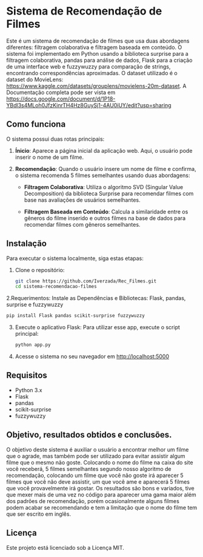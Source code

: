 # Sistema de Recomendação de Filmes

Este é um sistema de recomendação de filmes que usa duas abordagens diferentes: filtragem colaborativa e filtragem baseada em conteúdo. O sistema foi implementado em Python usando a biblioteca surprise para a filtragem colaborativa, pandas para análise de dados, Flask para a criação de uma interface web e fuzzywuzzy para comparação de strings, encontrando correspondências aproximadas. O dataset utilizado é o dataset do MovieLens: https://www.kaggle.com/datasets/grouplens/movielens-20m-dataset. A Documentação completa pode ser vista em https://docs.google.com/document/d/1P18-YBdl3s4MLoh0JfzKinrTH4Hz8GuySj1-4AU0iUY/edit?usp=sharing

## Como funciona

O sistema possui duas rotas principais:

1. **Ínicio**: Aparece a página inicial da aplicação web. Aqui, o usuário pode inserir o nome de um filme.

2. **Recomendação**: Quando o usuário insere um nome de filme e confirma, o sistema recomenda 5 filmes semelhantes usando duas abordagens:

   - **Filtragem Colaborativa**: Utiliza o algoritmo SVD (Singular Value Decomposition) da biblioteca Surprise para recomendar filmes com base nas avaliações de usuários semelhantes.
   
   - **Filtragem Baseada em Conteúdo**: Calcula a similaridade entre os gêneros do filme inserido e outros filmes na base de dados para recomendar filmes com gêneros semelhantes.

## Instalação

Para executar o sistema localmente, siga estas etapas:

1. Clone o repositório:
   ```sh
   git clone https://github.com/Iverzada/Rec_Filmes.git
   cd sistema-recomendacao-filmes
   ```
2.Requerimentos:
Instale as Dependências e Bibliotecas: Flask, pandas, surprise e fuzzywuzzy
   ```sh
   pip install Flask pandas scikit-surprise fuzzywuzzy
   ```
3. Execute o aplicativo Flask:
Para utilizar esse app, execute o script principal:
   ```sh
   python app.py
   ```
4. Acesse o sistema no seu navegador em [http://localhost:5000](http://localhost:5000)
## Requisitos

- Python 3.x
- Flask
- pandas
- scikit-surprise
- fuzzywuzzy

## Objetivo, resultados obtidos e conclusões.

O objetivo deste sistema é auxiliar o usuário a encontrar melhor um filme que o agrade, mas também pode ser utilizado para evitar assistir algum filme que o mesmo não goste. Colocando o nome do filme na caixa do site você receberá, 5 filmes semelhantes segundo nosso algoritmo de recomendação, colocando um filme que você não goste irá aparecer 5 filmes que você não deve assistir, um que você ame e aparecerá 5 filmes que você provavelmente irá gostar. Os resultados são bons e variados, tive que mexer mais de uma vez no código para aparecer uma gama maior além dos padrões de recomendação, porém ocasionalmente alguns filmes podem acabar se recomendando e tem a limitação que o nome do filme tem que ser escrito em inglês. 

## Licença

Este projeto está licenciado sob a Licença MIT.
